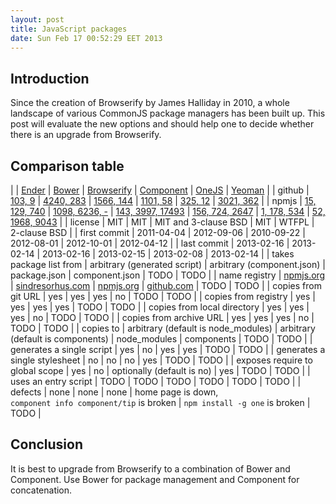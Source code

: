 ```yaml
---
layout: post
title: JavaScript packages
date: Sun Feb 17 00:52:29 EET 2013
---
```

<style>
table {
    white-space: nowrap;
}
</style>

## Introduction
Since the creation of Browserify by James Halliday in 2010,
a whole landscape of various CommonJS package managers has been built up.
This post will evaluate the new options
and should help one to decide whether there is an upgrade from Browserify.

## Comparison table

| | [Ender](http://ender.jit.su) | [Bower](http://twitter.github.com/bower/) | [Browserify](http://browserify.org/) | [Component](http://component.io/) | [OneJS](https://github.com/azer/onejs) | [Yeoman](http://yeoman.io) |
| github | [103, 9](https://github.com/ender-js/Ender) | [4240, 283](https://github.com/twitter/bower) | [1566, 144](https://github.com/substack/node-browserify) | [1101, 58](https://github.com/component/component) | [325, 12](https://github.com/azer/onejs) | [3021, 362](https://github.com/yeoman/yeoman) |
| npmjs | [15, 129, 740](https://npmjs.org/package/ender) | [1098, 6236, -](https://npmjs.org/package/bower) | [143, 3997, 17493](https://npmjs.org/package/browserify) | [156, 724, 2647](https://npmjs.org/package/component) | [1, 178, 534](https://npmjs.org/package/one) | [52, 1968, 9043](https://npmjs.org/package/yeoman) |
| license | MIT | MIT | MIT and 3-clause BSD | MIT | WTFPL | 2-clause BSD |
| first commit | 2011-04-04 | 2012-09-06 | 2010-09-22 | 2012-08-01 | 2012-10-01 | 2012-04-12 |
| last commit | 2013-02-16 | 2013-02-14 | 2013-02-16 | 2013-02-15 | 2013-02-08 | 2013-02-14 |
| takes package list from | arbitrary (generated script) | arbitrary (component.json) | package.json | component.json | TODO | TODO |
| name registry | [npmjs.org](https://npmjs.org) | [sindresorhus.com](http://sindresorhus.com/bower-components/) | [npmjs.org](https://npmjs.org) | [github.com](https://github.com) | TODO | TODO |
| copies from git URL | yes | yes | yes | no | TODO | TODO |
| copies from registry | yes | yes | yes | yes | TODO | TODO |
| copies from local directory | yes | yes | yes | no | TODO | TODO |
| copies from archive URL | yes | yes | yes | no | TODO | TODO |
| copies to | arbitrary (default is node_modules) | arbitrary (default is components) | node_modules | components | TODO | TODO |
| generates a single script | yes | no | yes | yes | TODO | TODO |
| generates a single stylesheet | no | no | no | yes | TODO | TODO |
| exposes require to global scope | yes | no | optionally (default is no) | yes | TODO | TODO |
| uses an entry script | TODO | TODO | TODO | TODO | TODO | TODO |
| defects | none | none | none | home page is down,<br>`component info component/tip` is broken | `npm install -g one` is broken | TODO |

## Conclusion

It is best to upgrade from Browserify to a combination of Bower and Component. Use Bower for package management and Component for concatenation.
